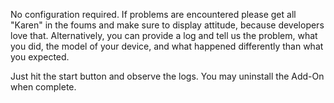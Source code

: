 No configuration required.  If problems are encountered please get all "Karen" in the foums and make sure to display attitude, because developers love that.  Alternatively, you can provide a log and tell us the problem, what you did, the model of your device, and what happened differently than what you expected.

Just hit the start button and observe the logs.  You may uninstall the Add-On when complete. 